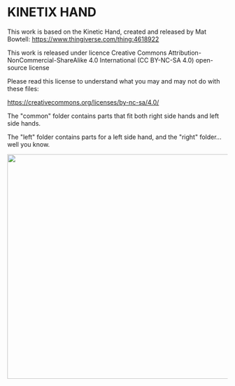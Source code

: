 # KINETIX HAND


This work is based on the Kinetic Hand, created and released by Mat Bowtell:
https://www.thingiverse.com/thing:4618922
                                                 
This work is released under licence Creative Commons Attribution-NonCommercial-ShareAlike 4.0 International (CC BY-NC-SA 4.0) open-source license

Please read this license to understand what you may and may not do with these files:

https://creativecommons.org/licenses/by-nc-sa/4.0/

The "common" folder contains parts that fit both right side hands and left side hands.

The "left" folder contains parts for a left side hand, and the "right" folder... well you know.

<img src="/resources/leftAndRight.png" width="512px"/>
